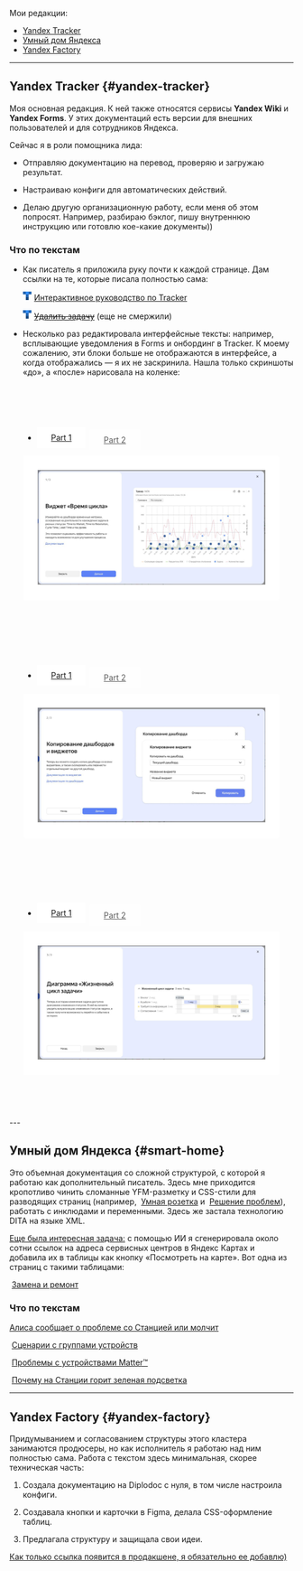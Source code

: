 Мои редакции:

- [Yandex Tracker](#yandex-tracker)
- [Умный дом Яндекса](#smart-home)
- [Yandex Factory](#yandex-factory)

---

## Yandex Tracker {#yandex-tracker}

Моя основная редакция. К ней также относятся сервисы **Yandex Wiki** и **Yandex Forms**. У этих документаций есть версии для внешних пользователей и для сотрудников Яндекса.

Сейчас я в роли помощника лида:

- Отправляю документацию на перевод, проверяю и загружаю результат.

- Настраиваю конфиги для автоматических действий.

- Делаю другую организационную работу, если меня об этом попросят. Например, разбираю бэклог, пишу внутреннюю инструкцию или готовлю кое-какие документы))

### Что по текстам

* Как писатель я приложила руку почти к каждой странице. Дам ссылки на те, которые писала полностью сама:

  ![](tracker.png) [Интерактивное руководство по Tracker](https://yandex.ru/support/tracker/ru/user/quick-guide)

  ![](tracker.png) [~~Удалить задачу~~](#) (еще не смержили)

* Несколько раз редактировала интерфейсные тексты: например, всплывающие уведомления в Forms и онбординг в Tracker. К моему сожалению, эти блоки больше не отображаются в интерфейсе, а когда отображались — я их не заскринила. Нашла только скриншоты «до», а «после» нарисовала на коленке:

<div class="tabs-container">
  <ul class="tabs">
    <li class="active">
      <a href="">Part 1</a>
    </li>
    <li>
      <a href="">Part 2</a>
    </li>
  </ul>
  <div class="tabs-content">
    <div class="tabs-panel active" data-index="0">
      <img src="3-3.jpg">
    </div>
    <div class="tabs-panel" data-index="1">
      <img src="3.jpg">
    </div>
  </div>
</div>

<div class="tabs-container">
  <ul class="tabs">
    <li class="active">
      <a href="">Part 1</a>
    </li>
    <li>
      <a href="">Part 2</a>
    </li>
  </ul>
  <div class="tabs-content">
    <div class="tabs-panel active" data-index="2">
      <img src="2-2.jpg">
    </div>
    <div class="tabs-panel" data-index="3">
      <img src="2.jpg">
    </div>
  </div>
</div>

<div class="tabs-container">
  <ul class="tabs">
    <li class="active">
      <a href="">Part 1</a>
    </li>
    <li>
      <a href="">Part 2</a>
    </li>
  </ul>
  <div class="tabs-content">
    <div class="tabs-panel active" data-index="4">
      <img src="1-1.jpg">
    </div>
    <div class="tabs-panel" data-index="5">
      <img src="1.jpg">
    </div>
  </div>
</div>
---

## Умный дом Яндекса {#smart-home}

Это объемная документация со сложной структурой, с которой я работаю как дополнительный писатель. Здесь мне приходится кропотливо чинить сломанные YFM-разметку и CSS-стили для разводящих страниц (например, <img src="https://yastatic.net/s3/doc-binary/docs/support/selfhost/alice/station/smart-home-app.svg" alt="" yfm_patched="1" height="20px"> [Умная розетка](https://alice.yandex.ru/support/ru/socket/) и <img src="https://yastatic.net/s3/doc-binary/docs/support/selfhost/alice/station/smart-home-app.svg" alt="" yfm_patched="1" height="20px"> [Решение проблем](https://alice.yandex.ru/support/ru/station/troubleshooting/)), работать с инклюдами и переменными.  Здесь же застала технологию DITA на языке XML.

<u>Еще была интересная задача:</u> с помощью ИИ я сгенерировала около сотни ссылок на адреса сервисных центров в Яндекс Картах и добавила их в таблицы как кнопку «Посмотреть на карте». Вот одна из страниц с такими таблицами: 

<img src="https://yastatic.net/s3/doc-binary/docs/support/selfhost/alice/station/smart-home-app.svg" alt="" yfm_patched="1" height="20px"> [Замена и ремонт](https://alice.yandex.ru/support/ru/services)

### Что по текстам 

[Алиса сообщает о проблеме со Станцией или молчит](https://alice.yandex.ru/support/ru/station/troubleshooting/assistant-reports#tape)

<img src="https://yastatic.net/s3/doc-binary/docs/support/selfhost/alice/station/smart-home-app.svg" alt="" yfm_patched="1" height="20px"> [Сценарии с группами устройств](https://alice.yandex.ru/support/ru/smart-home/scenarios/device-group)

<img src="https://yastatic.net/s3/doc-binary/docs/support/selfhost/alice/station/smart-home-app.svg" alt="" yfm_patched="1" height="20px"> [Проблемы с устройствами Matter™](https://alice.yandex.ru/support/ru/smart-home/third-party/troubleshooting/matter)

<img src="https://yastatic.net/s3/doc-binary/docs/support/selfhost/alice/station/smart-home-app.svg" alt="" yfm_patched="1" height="20px"> [Почему на Станции горит зеленая подсветка](https://alice.yandex.ru/support/ru/station/troubleshooting/green-light)

---

## Yandex Factory {#yandex-factory}

Придумыванием и согласованием структуры этого кластера занимаются продюсеры, но как исполнитель я работаю над ним полностью сама. Работа с текстом здесь минимальная, скорее техническая часть:

1. Создала документацию на Diplodoc с нуля, в том числе настроила конфиги.

2. Создавала кнопки и карточки в Figma, делала CSS-оформление таблиц.

3. Предлагала структуру и защищала свои идеи.

<u>Как только ссылка появится в продакшене, я обязательно ее добавлю)</u>


<style>
.tabs-container {
  max-width: 1000px;
  margin: 50px auto;
  padding: 25px;
}
.tabs {
  display: flex;
}
.tabs li:not(:last-child) {
  margin-right: 7px;
}
.tabs li a {
  display: block;
  position: relative;
  top: 4px;
  padding: 10px 25px;
  border-radius: 2px 2px 0 0;
  background: white;
  opacity: 0.7;
  transition: all 0.1s ease-in-out;
}
.tabs li.active a,
.tabs li a:hover {
  opacity: 1;
  top: 0;
}
.tabs-content {
  position: relative;
  z-index: 2;
  padding: 25px;
  border-radius: 0 4px 4px 4px;
  background: white;
}
.tabs-panel {
  display: none;
}
.tabs-panel.active {
  display: block;
}
</style>

<script>
const tabLinks = document.querySelectorAll(".tabs a");
const tabPanels = document.querySelectorAll(".tabs-panel");
for(let el of tabLinks) {
  el.addEventListener("click", e => {
    e.preventDefault();
    
    document.querySelector('.tabs li.active').classList.remove("active");
    document.querySelector('.tabs-panel.active').classList.remove("active");
    const parentListItem = el.parentElement;
    parentList.classList.add("active");
    const index = [...parentListItem.parentElement.children].indexOf(parentListItem);
    
    const panel = [...tabPanels].filter(el => el.getAttribute("data-index") == index);
    panel[0].classList.add("active");
  });
}
</script>
